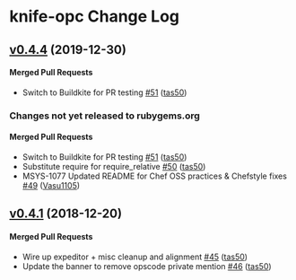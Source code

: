 # knife-opc Change Log

<!-- latest_release 0.4.4 -->
## [v0.4.4](https://github.com/chef/knife-opc/tree/v0.4.4) (2019-12-30)

#### Merged Pull Requests
- Switch to Buildkite for PR testing [#51](https://github.com/chef/knife-opc/pull/51) ([tas50](https://github.com/tas50))
<!-- latest_release -->

<!-- release_rollup since=0.4.1 -->
### Changes not yet released to rubygems.org

#### Merged Pull Requests
- Switch to Buildkite for PR testing [#51](https://github.com/chef/knife-opc/pull/51) ([tas50](https://github.com/tas50)) <!-- 0.4.4 -->
- Substitute require for require_relative [#50](https://github.com/chef/knife-opc/pull/50) ([tas50](https://github.com/tas50)) <!-- 0.4.3 -->
- MSYS-1077 Updated README for Chef OSS practices &amp; Chefstyle fixes [#49](https://github.com/chef/knife-opc/pull/49) ([Vasu1105](https://github.com/Vasu1105)) <!-- 0.4.2 -->
<!-- release_rollup -->

<!-- latest_stable_release -->
## [v0.4.1](https://github.com/chef/knife-opc/tree/v0.4.1) (2018-12-20)

#### Merged Pull Requests
- Wire up expeditor + misc cleanup and alignment [#45](https://github.com/chef/knife-opc/pull/45) ([tas50](https://github.com/tas50))
- Update the banner to remove opscode private mention [#46](https://github.com/chef/knife-opc/pull/46) ([tas50](https://github.com/tas50))
<!-- latest_stable_release -->